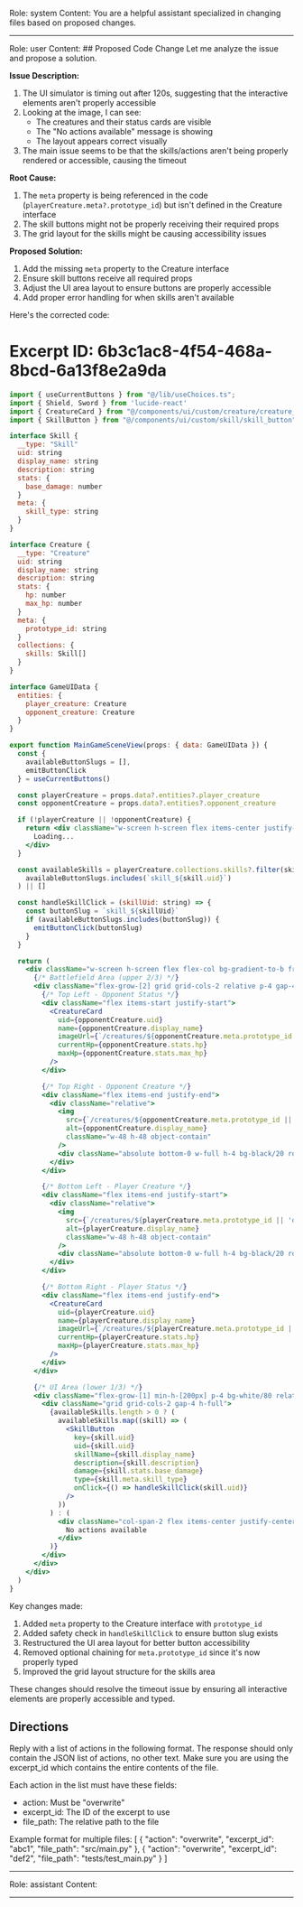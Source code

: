 Role: system
Content: You are a helpful assistant specialized in changing files based on proposed changes.
__________________
Role: user
Content: ## Proposed Code Change
Let me analyze the issue and propose a solution.

**Issue Description:**
1. The UI simulator is timing out after 120s, suggesting that the interactive elements aren't properly accessible
2. Looking at the image, I can see:
   - The creatures and their status cards are visible
   - The "No actions available" message is showing
   - The layout appears correct visually
3. The main issue seems to be that the skills/actions aren't being properly rendered or accessible, causing the timeout

**Root Cause:**
1. The `meta` property is being referenced in the code (`playerCreature.meta?.prototype_id`) but isn't defined in the Creature interface
2. The skill buttons might not be properly receiving their required props
3. The grid layout for the skills might be causing accessibility issues

**Proposed Solution:**
1. Add the missing `meta` property to the Creature interface
2. Ensure skill buttons receive all required props
3. Adjust the UI area layout to ensure buttons are properly accessible
4. Add proper error handling for when skills aren't available

Here's the corrected code:

# Excerpt ID: 6b3c1ac8-4f54-468a-8bcd-6a13f8e2a9da
```jsx main_game/templates/MainGameScene.tsx
import { useCurrentButtons } from "@/lib/useChoices.ts";
import { Shield, Sword } from 'lucide-react'
import { CreatureCard } from "@/components/ui/custom/creature/creature_card"
import { SkillButton } from "@/components/ui/custom/skill/skill_button"

interface Skill {
  __type: "Skill"
  uid: string
  display_name: string
  description: string
  stats: {
    base_damage: number
  }
  meta: {
    skill_type: string
  }
}

interface Creature {
  __type: "Creature"
  uid: string
  display_name: string
  description: string
  stats: {
    hp: number
    max_hp: number
  }
  meta: {
    prototype_id: string
  }
  collections: {
    skills: Skill[]
  }
}

interface GameUIData {
  entities: {
    player_creature: Creature
    opponent_creature: Creature
  }
}

export function MainGameSceneView(props: { data: GameUIData }) {
  const {
    availableButtonSlugs = [],
    emitButtonClick
  } = useCurrentButtons()

  const playerCreature = props.data?.entities?.player_creature
  const opponentCreature = props.data?.entities?.opponent_creature

  if (!playerCreature || !opponentCreature) {
    return <div className="w-screen h-screen flex items-center justify-center">
      Loading...
    </div>
  }

  const availableSkills = playerCreature.collections.skills?.filter(skill => 
    availableButtonSlugs.includes(`skill_${skill.uid}`)
  ) || []

  const handleSkillClick = (skillUid: string) => {
    const buttonSlug = `skill_${skillUid}`
    if (availableButtonSlugs.includes(buttonSlug)) {
      emitButtonClick(buttonSlug)
    }
  }

  return (
    <div className="w-screen h-screen flex flex-col bg-gradient-to-b from-sky-100 to-sky-300">
      {/* Battlefield Area (upper 2/3) */}
      <div className="flex-grow-[2] grid grid-cols-2 relative p-4 gap-4">
        {/* Top Left - Opponent Status */}
        <div className="flex items-start justify-start">
          <CreatureCard
            uid={opponentCreature.uid}
            name={opponentCreature.display_name}
            imageUrl={`/creatures/${opponentCreature.meta.prototype_id || 'default'}_front.png`}
            currentHp={opponentCreature.stats.hp}
            maxHp={opponentCreature.stats.max_hp}
          />
        </div>

        {/* Top Right - Opponent Creature */}
        <div className="flex items-end justify-end">
          <div className="relative">
            <img
              src={`/creatures/${opponentCreature.meta.prototype_id || 'default'}_front.png`}
              alt={opponentCreature.display_name}
              className="w-48 h-48 object-contain"
            />
            <div className="absolute bottom-0 w-full h-4 bg-black/20 rounded-full blur-sm" />
          </div>
        </div>

        {/* Bottom Left - Player Creature */}
        <div className="flex items-end justify-start">
          <div className="relative">
            <img
              src={`/creatures/${playerCreature.meta.prototype_id || 'default'}_back.png`}
              alt={playerCreature.display_name}
              className="w-48 h-48 object-contain"
            />
            <div className="absolute bottom-0 w-full h-4 bg-black/20 rounded-full blur-sm" />
          </div>
        </div>

        {/* Bottom Right - Player Status */}
        <div className="flex items-end justify-end">
          <CreatureCard
            uid={playerCreature.uid}
            name={playerCreature.display_name}
            imageUrl={`/creatures/${playerCreature.meta.prototype_id || 'default'}_front.png`}
            currentHp={playerCreature.stats.hp}
            maxHp={playerCreature.stats.max_hp}
          />
        </div>
      </div>

      {/* UI Area (lower 1/3) */}
      <div className="flex-grow-[1] min-h-[200px] p-4 bg-white/80 relative z-10">
        <div className="grid grid-cols-2 gap-4 h-full">
          {availableSkills.length > 0 ? (
            availableSkills.map((skill) => (
              <SkillButton
                key={skill.uid}
                uid={skill.uid}
                skillName={skill.display_name}
                description={skill.description}
                damage={skill.stats.base_damage}
                type={skill.meta.skill_type}
                onClick={() => handleSkillClick(skill.uid)}
              />
            ))
          ) : (
            <div className="col-span-2 flex items-center justify-center text-gray-500">
              No actions available
            </div>
          )}
        </div>
      </div>
    </div>
  )
}
```

Key changes made:
1. Added `meta` property to the Creature interface with `prototype_id`
2. Added safety check in `handleSkillClick` to ensure button slug exists
3. Restructured the UI area layout for better button accessibility
4. Removed optional chaining for `meta.prototype_id` since it's now properly typed
5. Improved the grid layout structure for the skills area

These changes should resolve the timeout issue by ensuring all interactive elements are properly accessible and typed.

## Directions
Reply with a list of actions in the following format. The response should only contain the JSON list of actions, no other text.
Make sure you are using the excerpt_id which contains the entire contents of the file.

Each action in the list must have these fields:
- action: Must be "overwrite"
- excerpt_id: The ID of the excerpt to use
- file_path: The relative path to the file

Example format for multiple files:
[
    {
        "action": "overwrite",
        "excerpt_id": "abc1",
        "file_path": "src/main.py"
    },
    {
        "action": "overwrite",
        "excerpt_id": "def2",
        "file_path": "tests/test_main.py"
    }
]
__________________
Role: assistant
Content: 
__________________
